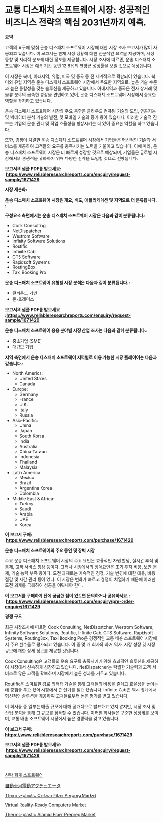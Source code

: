 <p><h1>교통 디스패치 소프트웨어 시장: 성공적인 비즈니스 전략의 핵심 2031년까지 예측.</h1></p><p><strong>요약</strong></p>
<p><p>고객의 요구에 맞춰 운송 디스패치 소프트웨어 시장에 대한 시장 조사 보고서가 많이 사용되고 있습니다. 이 보고서는 현재 시장 상황에 대한 전문적인 요약을 제공하며, 시장 동향 및 지리적 분포에 대한 정보를 제공합니다. 시장 조사에 따르면, 운송 디스패치 소프트웨어 시장은 예측 기간 동안 12.8%의 연평균 성장률을 보일 것으로 예상됩니다.</p><p>이 시장은 북미, 아태지역, 유럽, 미국 및 중국 등 전 세계적으로 확산되어 있습니다. 북미와 유럽 지역은 운송 디스패치 소프트웨어 시장에서 주요한 지역으로, 높은 기술 수준과 높은 통합성을 갖춘 솔루션을 제공하고 있습니다. 아태지역과 중국은 전자 상거래 및 물류 분야의 급속한 성장을 견인하고 있어, 운송 디스패치 소프트웨어 시장에서 중요한 역할을 차지하고 있습니다.</p><p>운송 디스패치 소프트웨어 시장의 주요 동향은 클라우드 컴퓨팅 기술의 도입, 인공지능 및 빅데이터 분석 기술의 발전, 및 모바일 기술의 증가 등이 있습니다. 이러한 기술적 진보는 기업의 운송 관리 및 작업 효율성을 향상시키는 데 있어 중요한 역할을 하고 있습니다.</p><p>또한, 경쟁이 치열한 운송 디스패치 소프트웨어 시장에서 기업들은 혁신적인 기술과 서비스를 제공하여 고객들의 요구를 충족시키는 노력을 기울이고 있습니다. 이에 따라, 운송 디스패치 소프트웨어 시장은 더 빠르게 성장할 것으로 예상되며, 기업들은 글로벌 시장에서의 경쟁력을 강화하기 위해 다양한 전략을 도입할 것으로 전망됩니다.</p></p>
<p><strong>보고서의 샘플 PDF를 받으세요: &nbsp;<a href="https://www.reliableresearchreports.com/enquiry/request-sample/1671429">https://www.reliableresearchreports.com/enquiry/request-sample/1671429</a></strong></p>
<p><strong>시장 세분화:</strong></p>
<p><strong> 운송 디스패치 소프트웨어 시장은 개요, 배포, 애플리케이션 및 지역으로 더 분류됩니다. :</strong></p>
<p><strong>구성요소 측면에서는 운송 디스패치 소프트웨어 시장은 다음과 같이 분류됩니다.:</strong></p>
<p><ul><li>Cook Consulting</li><li>NetDispatcher</li><li>Westrom Software</li><li>Infinity Software Solutions</li><li>Routific</li><li>Infinite Cab</li><li>CTS Software</li><li>Rapidsoft Systems</li><li>RoutingBox</li><li>Taxi Booking Pro</li></ul></p>
<p><strong> 운송 디스패치 소프트웨어 유형별 시장 분석은 다음과 같이 분류됩니다.:</strong></p>
<p><ul><li>클라우드 기반</li><li>온-프레미스</li></ul></p>
<p><strong>보고서의 샘플 PDF를 받으세요 :<a href="https://www.reliableresearchreports.com/enquiry/request-sample/1671429">https://www.reliableresearchreports.com/enquiry/request-sample/1671429</a></strong></p>
<p><strong> 운송 디스패치 소프트웨어 응용 분야별 시장 산업 조사는 다음과 같이 분류됩니다.:</strong></p>
<p><ul><li>중소기업 (SME)</li><li>대규모 기업</li></ul></p>
<p><strong>지역 측면에서 운송 디스패치 소프트웨어 지역별로 이용 가능한 시장 플레이어는 다음과 같습니다.:</strong></p>
<p><ul>
    <li>
        North America:
        <ul>
            <li>United States</li>
            <li>Canada</li>
        </ul>
    </li>
    <li>
        Europe:
        <ul>
            <li>Germany</li>
            <li>France</li>
            <li>U.K.</li>
            <li>Italy</li>
            <li>Russia</li>
        </ul>
    </li>
    <li>
        Asia-Pacific:
        <ul>
            <li>China</li>
            <li>Japan</li>
            <li>South Korea</li>
            <li>India</li>
            <li>Australia</li>
            <li>China Taiwan</li>
            <li>Indonesia</li>
            <li>Thailand</li>
            <li>Malaysia</li>
        </ul>
    </li>
    <li>
        Latin America:
        <ul>
            <li>Mexico</li>
            <li>Brazil</li>
            <li>Argentina Korea</li>
            <li>Colombia</li>
        </ul>
    </li>
    <li>
        Middle East & Africa:
        <ul>
            <li>Turkey</li>
            <li>Saudi</li>
            <li>Arabia</li>
            <li>UAE</li>
            <li>Korea</li>
        </ul>
    </li>
    </ul></p>
<p><strong>이 보고서 구매: &nbsp;<a href="https://www.reliableresearchreports.com/purchase/1671429">https://www.reliableresearchreports.com/purchase/1671429</a></strong></p>
<p><strong>운송 디스패치 소프트웨어의 주요 동인 및 장벽 시장</strong></p>
<p><p>주요 운송 디스패치 소프트웨어 시장의 주요 요인은 효율적인 자원 할당, 실시간 추적 및 통제, 고객 서비스 향상 등이다. 그러나 시장에서의 장애요인은 초기 투자 비용, 보안 문제, 기술 능력 부족 등이다. 도전 과제로는 지속적인 경쟁, 기술 변경에 대한 대응, 비용 절감 및 시간 관리 등이 있다. 이 시장은 변화가 빠르고 경쟁이 치열하기 때문에 이러한 도전 과제를 극복하여 성공을 이뤄내야 한다.</p></p>
<p><strong>이 보고서를 구매하기 전에 궁금한 점이 있으면 문의하거나 공유하세요.: &nbsp;<a href="https://www.reliableresearchreports.com/enquiry/pre-order-enquiry/1671429">https://www.reliableresearchreports.com/enquiry/pre-order-enquiry/1671429</a></strong></p>
<p><strong>경쟁 구도</strong></p>
<p><p>최근 시장조사에 따르면 Cook Consulting, NetDispatcher, Westrom Software, Infinity Software Solutions, Routific, Infinite Cab, CTS Software, Rapidsoft Systems, RoutingBox, Taxi Booking Pro은 경쟁적인 교통 배송 소프트웨어 시장에서 주요 선수들로 평가되고 있습니다. 이 중 몇 개 회사의 과거 역사, 시장 성장 및 시장 규모에 대한 상세 정보를 제공할 것입니다.</p><p>Cook Consulting은 고객들의 운송 요구를 충족시키기 위해 효과적인 솔루션을 제공하여 시장에서 신속하게 성장하고 있습니다. NetDispatcher는 탁월한 기술력과 고객 서비스로 많은 고객을 확보하며 시장에서 높은 성과를 거두고 있습니다.</p><p>Routific은 스마트한 경로 최적화 기술을 통해 고객들의 비용을 줄이고 효율성을 높이는 데 중점을 두고 있어 시장에서 큰 인기를 얻고 있습니다. Infinite Cab은 택시 업계에서 혁신적인 솔루션을 제공하여 고객들로부터 높은 평가를 받고 있습니다.</p><p>이 회사들 중 일부는 매출 규모에 대해 공개적으로 발표하고 있지 않지만, 시장 조사 및 산업 분석을 통해 그 규모를 짐작할 수 있습니다. 이러한 회사들은 꾸준한 성장세를 보이며, 교통 배송 소프트웨어 시장에서 높은 경쟁력을 갖고 있습니다.</p></p>
<p><strong>이 보고서 구매: &nbsp; <a href="https://www.reliableresearchreports.com/purchase/1671429">https://www.reliableresearchreports.com/purchase/1671429</a></strong></p>
<p><strong>보고서의 샘플 PDF를 받으세요: &nbsp;<a href="https://www.reliableresearchreports.com/enquiry/request-sample/1671429">https://www.reliableresearchreports.com/enquiry/request-sample/1671429</a></strong><strong></strong></p>
<p>&nbsp;</p>
<p><p><a href="https://github.com/akzkkws047661437/Market-Research-Report-List-1/blob/main/2820321194320.md">신탁 회계 소프트웨어</a></p><p><a href="https://github.com/lrlmopnhwd79300/Market-Research-Report-List-1/blob/main/7489786194599.md">自動車用電動アクチュエータ</a></p><p><a href="https://github.com/ChiragRp1/Market-Research-Report-List-3/blob/main/thermo-plastic-carbon-fiber-prepreg-market.md">Thermo-plastic Carbon Fiber Prepreg Market</a></p><p><a href="https://issuu.com/reportprime-2/docs/virtual-reality-ready-computers-market-size-2030.p">Virtual Reality-Ready Computers Market</a></p><p><a href="https://github.com/abdelrhmankishk22/Market-Research-Report-List-3/blob/main/thermo-plastic-aramid-fiber-prepreg-market.md">Thermo-plastic Aramid Fiber Prepreg Market</a></p></p>